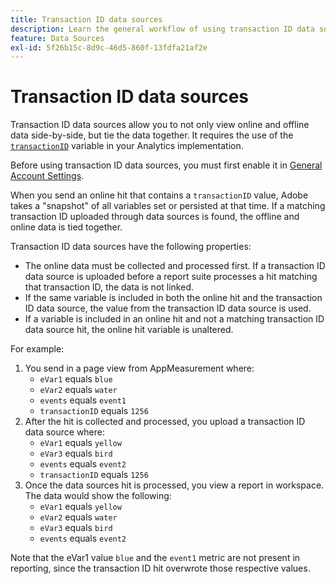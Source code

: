 ```yaml
---
title: Transaction ID data sources
description: Learn the general workflow of using transaction ID data sources.
feature: Data Sources
exl-id: 5f26b15c-8d9c-46d5-860f-13fdfa21af2e
---
```

# Transaction ID data sources

Transaction ID data sources allow you to not only view online and offline data side-by-side, but tie the data together. It requires the use of the [`transactionID`](/help/implement/vars/page-vars/transactionid.md) variable in your Analytics implementation.

Before using transaction ID data sources, you must first enable it in [General Account Settings](/help/admin/admin/c-manage-report-suites/c-edit-report-suites/general/general-acct-settings-admin.md).

When you send an online hit that contains a `transactionID` value, Adobe takes a "snapshot" of all variables set or persisted at that time. If a matching transaction ID uploaded through data sources is found, the offline and online data is tied together.

Transaction ID data sources have the following properties:

* The online data must be collected and processed first. If a transaction ID data source is uploaded before a report suite processes a hit matching that transaction ID, the data is not linked.
* If the same variable is included in both the online hit and the transaction ID data source, the value from the transaction ID data source is used.
* If a variable is included in an online hit and not a matching transaction ID data source hit, the online hit variable is unaltered.

For example:

1. You send in a page view from AppMeasurement where:
   * `eVar1` equals `blue`
   * `eVar2` equals `water`
   * `events` equals `event1`
   * `transactionID` equals `1256`
2. After the hit is collected and processed, you upload a transaction ID data source where:
   * `eVar1` equals `yellow`
   * `eVar3` equals `bird`
   * `events` equals `event2`
   * `transactionID` equals `1256`
3. Once the data sources hit is processed, you view a report in workspace. The data would show the following:
   * `eVar1` equals `yellow`
   * `eVar2` equals `water`
   * `eVar3` equals `bird`
   * `events` equals `event2`

Note that the eVar1 value `blue` and the `event1` metric are not present in reporting, since the transaction ID hit overwrote those respective values.
